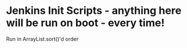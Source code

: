 # Jenkins Init Scripts - anything here will be run on boot - every time!
Run in ArrayList.sort()'d order



